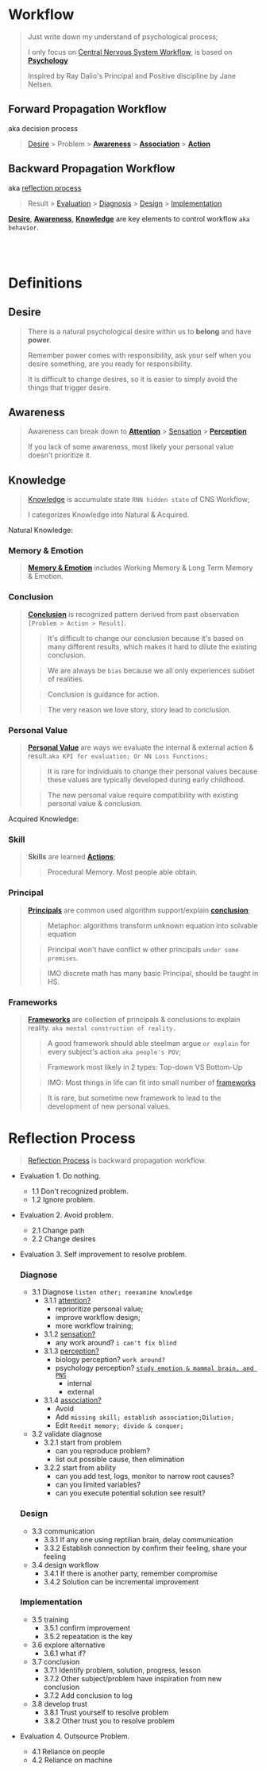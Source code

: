 # Workflow
> Just write down my understand of psychological process;
> 
> I only focus on [Central Nervous System Workflow](./../biology/anatomy.md#central-nervous-system-cns), is based on [**Psychology**](./psychology.md)
>
> Inspired by Ray Dalio's Principal and Positive discipline by Jane Nelsen.

## Forward Propagation Workflow
aka decision process

> [Desire](#desire) > Problem > [**Awareness**](#awareness) > [**Association**](./psychology.md#4-association) > [**Action**](#action)


## Backward Propagation Workflow
aka [reflection process](#reflection-process)
> Result > [Evaluation](#action) > [Diagnosis](#diagnose) > [Design](#design) > [Implementation](#implementation)

[**Desire**](#desire), [**Awareness**](#awareness), [**Knowledge**](#knowledge) are key elements to control workflow `aka behavior`.


</br></br>

# Definitions


## Desire
> There is a natural psychological desire within us to **belong** and have **power**.
>
> Remember power comes with responsibility, ask your self when you desire something, are you ready for responsibility.
>
> It is difficult to change desires, so it is easier to simply avoid the things that trigger desire.


## Awareness
> Awareness can break down to [**Attention**](./psychology.md#1-attention) > [Sensation](./psychology.md#2-sensation) > [**Perception**](./psychology.md#3-perception)
>
> If you lack of some awareness, most likely your personal value doesn't prioritize it.

## Knowledge
> [Knowledge](knowledge.md) is accumulate state `RNN hidden state` of CNS Workflow;
> 
> I categorizes Knowledge into Natural & Acquired.

Natural Knowledge:
### Memory & Emotion
> [**Memory & Emotion**](./psychology.md#emotion--memory-association) includes Working Memory & Long Term Memory & Emotion.

### Conclusion
> [**Conclusion**](knowledge.md#conclusion) is recognized pattern derived from past observation `[Problem > Action > Result]`.
> > It's difficult to change our conclusion because it's based on many different results, which makes it hard to dilute the existing conclusion.
>
> > We are always be `bias` because we all only experiences subset of realities.
> 
> > Conclusion is guidance for action.
>
> > The very reason we love story, story lead to conclusion.

### Personal Value
> [**Personal Value**](knowledge.md#personal-value) are ways we evaluate the internal & external action & result.`aka KPI for evaluation; Or NN Loss Functions;`
> > It is rare for individuals to change their personal values because these values are typically developed during early childhood.
> 
> > The new personal value require compatibility with existing personal value & conclusion.

Acquired Knowledge:
### Skill
> **Skills** are learned [**Actions**](#action);
> > Procedural Memory. Most people able obtain.
>
### Principal
> [**Principals**](knowledge.md#principal) are common used algorithm support/explain [**conclusion**](knowledge.md#conclusion); 
> > Metaphor: algorithms transform unknown equation into solvable equation
> 
> > Principal won't have conflict w other principals `under some premises`.
> 
> > IMO discrete math has many basic Principal, should be taught in HS.

### Frameworks
> [**Frameworks**](#framework) are collection of principals & conclusions to explain reality. `aka mental construction of reality.`
> > A good framework should able steelman argue `or explain` for every subject's action `aka people's POV`;
> 
> > Framework most likely in 2 types: Top-down VS Bottom-Up
> 
> > IMO: Most things in life can fit into small number of [frameworks](knowledge.md#framework)
> 
> > It is rare, but sometime new framework to lead to the development of new personal values.


# Reflection Process
> [Reflection Process](#backward-propagation-workflow) is backward propagation workflow. 
- Evaluation 1. Do nothing.
  - 1.1 Don't recognized problem.
  - 1.2 Ignore problem.


- Evaluation 2. Avoid problem.
  - 2.1 Change path
  - 2.2 Change desires


- Evaluation 3. Self improvement to resolve problem.
  ### Diagnose
  - 3.1 Diagnose `listen other; reexamine knowledge`
    - 3.1.1 [attention?](psychology.md#1-attention)
      - reprioritize personal value;
      - improve workflow design;
      - more workflow training;
    - 3.1.2 [sensation?](psychology.md#2-sensation)
      - any work around? `i can't fix blind`
    - 3.1.3 [perception?](./psychology.md#3-perception)
      - biology perception? `work around?`
      - psychology perception? [`study emotion & mammal brain, and PNS`](../biology/anatomy.md)
        - internal
        - external
    - 3.1.4 [association?](psychology.md#4-association)
      - Avoid
      - Add `missing skill; establish association;Dilution;`
      - Edit `Reedit memory; divide & conquer;`
  - 3.2 validate diagnose
    - 3.2.1 start from problem
      - can you reproduce problem?
      - list out possible cause, then elimination
    - 3.2.2 start from ability
      - can you add test, logs, monitor to narrow root causes?
      - can you limited variables?
      - can you execute potential solution see result?
  ### Design
  - 3.3 communication
    - 3.3.1 If any one using reptilian brain, delay communication
    - 3.3.2 Establish connection by confirm their feeling, share your feeling
  - 3.4 design workflow
    - 3.4.1 If there is another party, remember compromise
    - 3.4.2 Solution can be incremental improvement
  ### Implementation
  - 3.5 training
    - 3.5.1 confirm improvement
    - 3.5.2 repeatation is the key
  - 3.6 explore alternative
    - 3.6.1 what if?
  - 3.7 conclusion
    - 3.7.1 Identify problem, solution, progress, lesson
    - 3.7.2 Other subject/problem have inspiration from new conclusion
    - 3.7.2 Add conclusion to log
  - 3.8 develop trust
    - 3.8.1 Trust yourself to resolve problem
    - 3.8.2 Other trust you to resolve problem


- Evaluation 4. Outsource Problem.
  - 4.1 Reliance on people
  - 4.2 Reliance on machine
